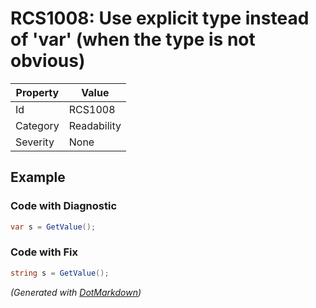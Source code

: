 # RCS1008: Use explicit type instead of 'var' \(when the type is not obvious\)

| Property | Value       |
| -------- | ----------- |
| Id       | RCS1008     |
| Category | Readability |
| Severity | None        |

## Example

### Code with Diagnostic

```csharp
var s = GetValue();
```

### Code with Fix

```csharp
string s = GetValue();
```


*\(Generated with [DotMarkdown](http://github.com/JosefPihrt/DotMarkdown)\)*